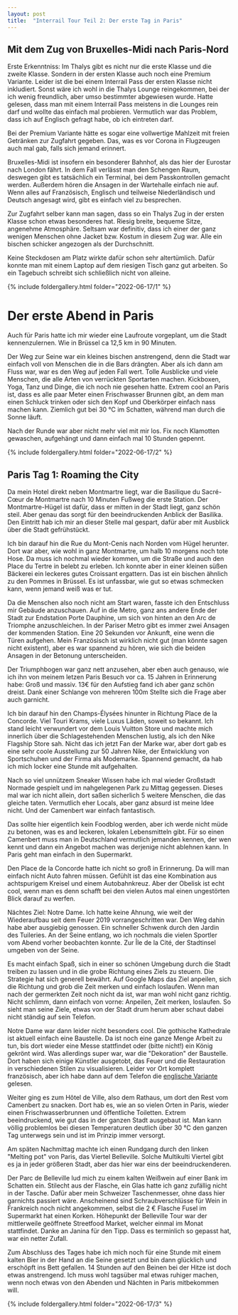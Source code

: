 ```yaml
---
layout: post
title:  "Interrail Tour Teil 2: Der erste Tag in Paris"
---
```


## Mit dem Zug von Bruxelles-Midi nach Paris-Nord
Erste Erkenntniss: Im Thalys gibt es nicht nur die erste Klasse und die zweite Klasse. Sondern in der ersten Klasse auch noch eine Premium Variante.
Leider ist die bei einem Interrail Pass der ersten Klasse nicht inkludiert.
Sonst wäre ich wohl in die Thalys Lounge reingekommen, bei der ich wenig freundlich, aber umso bestimmter abgewiesen wurde.
Hatte gelesen, dass man mit einem Interrail Pass meistens in die Lounges rein darf und wollte das einfach mal probieren.
Vermutlich war das Problem, dass ich auf Englisch gefragt habe, ob ich eintreten darf.
  
Bei der Premium Variante hätte es sogar eine vollwertige Mahlzeit mit freien Getränken zur Zugfahrt gegeben.
Das, was es vor Corona in Flugzeugen auch mal gab, falls sich jemand erinnert.

Bruxelles-Midi ist insofern ein besonderer Bahnhof, als das hier der Eurostar nach London fährt.
In dem Fall verlässt man den Schengen Raum, deswegen gibt es tatsächlich ein Terminal, bei dem Passkontrollen gemacht werden. 
Außerdem hören die Ansagen in der Wartehalle einfach nie auf.
Wenn alles auf Französisch, Englisch und teilweise Niederländisch und Deutsch angesagt wird, gibt es einfach viel zu besprechen. 

Zur Zugfahrt selber kann man sagen, dass so ein Thalys Zug in der ersten Klasse schon etwas besonderes hat. Riesig breite, bequeme Sitze, angenehme Atmosphäre.
Seltsam war definitiv, dass ich einer der ganz wenigen Menschen ohne Jacket bzw. Kostum in diesem Zug war. 
Alle ein bischen schicker angezogen als der Durchschnitt.

Keine Steckdosen am Platz wirkte dafür schon sehr altertümlich.
Dafür konnte man mit einem Laptop auf dem riesigen Tisch ganz gut arbeiten. So ein Tagebuch schreibt sich schließlich nicht von alleine. 
 
{% include foldergallery.html folder="2022-06-17/1" %}
# Der erste Abend in Paris
Auch für Paris hatte ich mir wieder eine Laufroute vorgeplant, um die Stadt kennenzulernen.
Wie in Brüssel ca 12,5 km in 90 Minuten. 

Der Weg zur Seine war ein kleines bischen anstrengend, denn die Stadt war einfach voll von Menschen die in die Bars drängten.
Aber als ich dann am Fluss war, war es den Weg auf jeden Fall wert.
Tolle Ausblicke und viele Menschen, die alle Arten von verrückten Sportarten machen. Kickboxen, Yoga, Tanz und Dinge, die ich noch nie gesehen hatte.
Extrem cool an Paris ist, dass es alle paar Meter einen Frischwasser Brunnen gibt, an dem man einen Schluck trinken oder sich den Kopf und Oberkörper einfach nass machen kann.
Ziemlich gut bei 30 ℃ im Schatten, während man durch die Sonne läuft.

Nach der Runde war aber nicht mehr viel mit mir los. Fix noch Klamotten gewaschen, aufgehängt und dann einfach mal 10 Stunden gepennt. 

{% include foldergallery.html folder="2022-06-17/2" %}

## Paris Tag 1: Roaming the City
Da mein Hotel direkt neben Montmartre liegt, war die Basilique du Sacré-Cœur de Montmartre nach 10 Minuten Fußweg die erste Station.
Der Montmartre-Hügel ist dafür, dass er mitten in der Stadt liegt, ganz schön steil. Aber genau das sorgt für den beeindruckenden Anblick der Basilika.
Den Eintritt hab ich mir an dieser Stelle mal gespart, dafür aber mit Ausblick über die Stadt gefrühstückt.

Ich bin darauf hin die Rue du Mont-Cenis nach Norden vom Hügel herunter. Dort war aber, wie wohl in ganz Montmartre, um halb 10 morgens noch tote Hose.
Da muss ich nochmal wieder kommen, um die Straße und auch den Place du Tertre in belebt zu erleben.
Ich konnte aber in einer kleinen süßen Bäckerei ein leckeres gutes Croissant ergattern.
Das ist ein bischen ähnlich zu den Pommes in Brüssel. Es ist unfassbar, wie gut so etwas schmecken kann, wenn jemand weiß was er tut.

Da die Menschen also noch nicht am Start waren, fasste ich den Entschluss mir Gebäude anzuschauen.
Auf in die Metro, ganz ans andere Ende der Stadt zur Endstation Porte Dauphine, um sich von hinten an den Arc de Triomphe anzuschleichen.
In der Pariser Metro gibt es immer zwei Ansagen der kommenden Station. Eine 20 Sekunden vor Ankunft, eine wenn die Türen aufgehen. 
Mein Französisch ist wirklich nicht gut (man könnte sagen nicht existent), aber es war spannend zu hören, wie sich die beiden Ansagen in der Betonung unterscheiden. 

Der Triumphbogen war ganz nett anzusehen, aber eben auch genauso, wie ich ihn von meinem letzen Paris Besuch vor ca. 15 Jahren in Erinnerung habe: Groß und massiv.
13€ für den Aufstieg fand ich aber ganz schön dreist. Dank einer Schlange von mehreren 100m Stellte sich die Frage aber auch garnicht.

Ich bin darauf hin den Champs-Élysées hinunter in Richtung Place de la Concorde. Viel Touri Krams, viele Luxus Läden, soweit so bekannt.
Ich stand leicht verwundert vor dem Louis Vuitton Store und machte mich innerlich über die Schlagestehenden Menschen lustig, als ich den Nike Flagship Store sah.
Nicht das ich jetzt Fan der Marke war, aber dort gab es eine sehr coole Ausstellung zur 50 Jahren Nike, der Entwicklung von Sportschuhen und der Firma als Modemarke.
Spannend gemacht, da hab ich mich locker eine Stunde mit aufgehalten.

Nach so viel unnützem Sneaker Wissen habe ich mal wieder Großstadt Normade gespielt und im nahgelegenen Park zu Mittag gegessen. 
Dieses mal war ich nicht allein, dort saßen sicherlich 5 weitere Menschen, die das gleiche taten.
Vermutlich eher Locals, aber ganz absurd ist meine Idee nicht. Und der Camenbert war einfach fantastisch.

Das sollte hier eigentlich kein Foodblog werden, aber ich werde nicht müde zu betonen, was es and leckeren, lokalen Lebensmitteln gibt.
Für so einen Camenbert muss man in Deutschland vermutlich jemanden kennen, der wen kennt und dann ein Angebot machen was derjenige nicht ablehnen kann.
In Paris geht man einfach in den Supermarkt. 
 
Den Place de la Concorde hatte ich nicht so groß in Erinnerung.
Da will man einfach nicht Auto fahren müssen.
Gefühlt ist das eine Kombination aus achtspurigem Kreisel und einem Autobahnkreuz. 
Aber der Obelisk ist echt cool, wenn man es denn schafft bei den vielen Autos mal einen ungestörten Blick darauf zu werfen.
 
Nächtes Ziel: Notre Dame. Ich hatte keine Ahnung, wie weit der Wiederaufbau seit dem Feuer 2019 vorrangeschritten war. 
Den Weg dahin habe aber ausgiebig genossen. Ein schneller Schwenk durch den Jardin des Tuileries.
An der Seine entlang, wo ich nochmals die vielen Sportler vom Abend vorher beobachten konnte.
Zur Île de la Cité, der Stadtinsel umgeben von der Seine.

Es macht einfach Spaß, sich in einer so schönen Umgebung durch die Stadt treiben zu lassen und in die grobe Richtung eines Ziels zu steuern.
Die Strategie hat sich generell bewährt.
Auf Google Maps das Ziel anpeilen, sich die Richtung und grob die Zeit merken und einfach loslaufen.
Wenn man nach der germerkten Zeit noch nicht da ist, war man wohl nicht ganz richtig.
Nicht schlimm, dann einfach von vorne: Anpeilen, Zeit merken, loslaufen.
So sieht man seine Ziele, etwas von der Stadt drum herum aber schaut dabei nicht ständig auf sein Telefon.

Notre Dame war dann leider nicht besonders cool. Die gothische Kathedrale ist aktuell einfach eine Baustelle. Da ist noch eine ganze Menge Arbeit zu tun, bis dort wieder eine Messe stattfindet oder (bitte nicht!) ein König gekrönt wird.
Was allerdings super war, war die "Dekoration" der Baustelle. Dort haben sich einige Künstler ausgetobt, das Feuer und die Restauration in verschiedenen Stilen zu visualisieren. Leider vor Ort komplett französisch, aber ich habe dann auf dem Telefon die [englische Variante](https://www.rebatirnotredamedeparis.fr/expositionbd) gelesen.  

Weiter ging es zum Hôtel de Ville, also dem Rathaus, um dort den Rest vom Camenbert zu snacken.
Dort hab es, wie an so vielen Orten in Paris, wieder einen Frischwasserbrunnen und öffentliche Toiletten.
Extrem beeindruckend, wie gut das in der ganzen Stadt ausgebaut ist. 
Man kann völlig problemlos bei diesen Temperaturen deutlich über 30 ℃ den ganzen Tag unterwegs sein und ist im Prinzip immer versorgt.

Am späten Nachmittag machte ich einen Rundgang durch den linken "Melting pot" von Paris, das Viertel Belleville.
Solche Multikulti Viertel gibt es ja in jeder größeren Stadt, aber das hier war eins der beeindruckenderen.

Der Parc de Belleville lud mich zu einem kalten Weißwein auf einer Bank im Schatten ein.
Stilecht aus der Flasche, ein Glas hatte ich ganz zufällig nicht in der Tasche.
Dafür aber mein Schweizer Taschenmesser, ohne dass hier garnichts passiert wäre. 
Anscheinend sind Schraubverschlüsse für Wein in Frankreich noch nicht angekommen, selbst die 2 € Flasche Fusel im Supermarkt hat einen Korken.
Höhepunkt der Belleville Tour war der mittlerweile geöffnete Streetfood Market, welcher einmal im Monat stattfindet.
Danke an Janina für den Tipp. Dass es terminlich so gepasst hat, war ein netter Zufall. 


Zum Abschluss des Tages habe ich mich noch für eine Stunde mit einem kalten Bier in der Hand an die Seine gesetzt und bin dann glücklich und erschöpft ins Bett gefallen.
14 Stunden auf den Beinen bei der Hitze ist doch etwas anstrengend.
Ich muss wohl tagsüber mal etwas ruhiger machen, wenn noch etwas von den Abenden und Nächten in Paris mitbekommen will.  

{% include foldergallery.html folder="2022-06-17/3" %}
